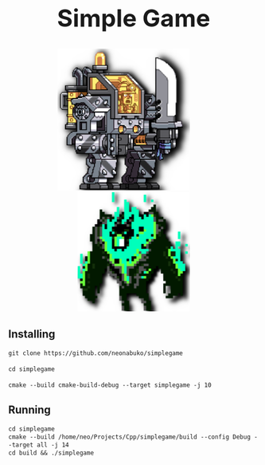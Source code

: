 <div align="center">
<h1 style="font-size: 48px">Simple Game</h1>
<img style="margin-right: 40px" src="assets/icon/player.png" alt="player" width="266" height="283.5">
<img src="assets/icon/enemy.png" alt="enemy" width="225.5" height="240.5">
</div>

<div>
<h2>Installing</h2>

```shell
git clone https://github.com/neonabuko/simplegame

cd simplegame

cmake --build cmake-build-debug --target simplegame -j 10
```

<h2>Running</h2>

```shell
cd simplegame
cmake --build /home/neo/Projects/Cpp/simplegame/build --config Debug --target all -j 14
cd build && ./simplegame
```

</div>